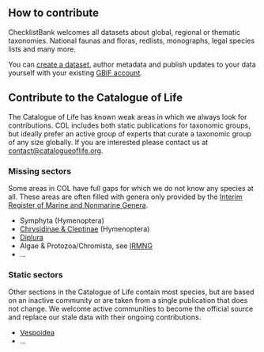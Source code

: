 ## How to contribute

ChecklistBank welcomes all datasets about global, regional or thematic taxonomies.
National faunas and floras, redlists, monographs, legal species lists and many more.

You can [create a dataset](https://www.checklistbank.org/dataset), author metadata and publish updates to your data yourself with your existing [GBIF account](https://www.gbif.org/user/profile).

## Contribute to the Catalogue of Life

The Catalogue of Life has known weak areas in which we always look for contributions.
COL includes both static publications for taxonomic groups, but ideally prefer an active group of experts
that curate a taxonomic group of any size globally. If you are interested please contact us at contact@catalogueoflife.org.

### Missing sectors

Some areas in COL have full gaps for which we do not know any species at all.
These areas are often filled with genera only provided by the [Interim Register of Marine and Nonmarine Genera](https://www.catalogueoflife.org/data/dataset/2007).

- Symphyta (Hymenoptera)
- [Chrysidinae & Cleptinae](https://www.catalogueoflife.org/data/browse?taxonKey=87J) (Hymenoptera)
- [Diplura](https://www.catalogueoflife.org/data/taxon/6222Y)
- Algae & Protozoa/Chromista, see [IRMNG](https://www.catalogueoflife.org/data/dataset/2007)
- ...

### Static sectors

Other sections in the Catalogue of Life contain most species, but are based on an inactive community or are taken from a single publication that does not change. We welcome active communities to become the official source and replace our stale data with their ongoing contributions.

- [Vespoidea](https://www.catalogueoflife.org/data/taxon/VP)
- ...
